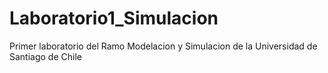 # Laboratorio1_Simulacion
Primer laboratorio del Ramo Modelacion y Simulacion de la Universidad de Santiago de Chile
